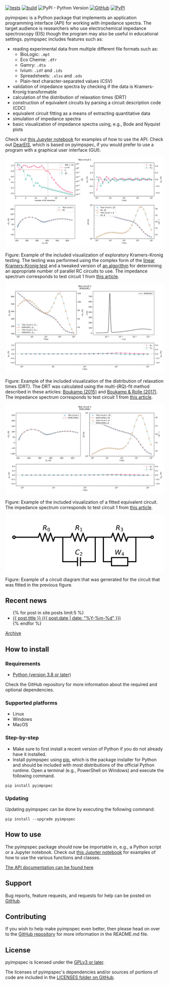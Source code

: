 [![tests](https://github.com/vyrjana/pyimpspec/actions/workflows/test-package.yml/badge.svg)](https://github.com/vyrjana/pyimpspec/actions/workflows/test-package.yml)
[![build](https://github.com/vyrjana/pyimpspec/actions/workflows/test-wheel.yml/badge.svg)](https://github.com/vyrjana/pyimpspec/actions/workflows/test-wheel.yml)
![PyPI - Python Version](https://img.shields.io/pypi/pyversions/pyimpspec)
[![GitHub](https://img.shields.io/github/license/vyrjana/pyimpspec)](https://www.gnu.org/licenses/gpl-3.0.html)
[![PyPI](https://img.shields.io/pypi/v/pyimpspec)](https://pypi.org/project/pyimpspec/)


pyimpspec is a Python package that implements an application programming interface (API) for working with impedance spectra.
The target audience is researchers who use electrochemical impedance spectroscopy (EIS) though the program may also be useful in educational settings.
pyimpspec includes features such as:

- reading experimental data from multiple different file formats such as:
	- BioLogic: `.mpt`
	- Eco Chemie: `.dfr`
	- Gamry: `.dta`
	- Ivium: `.idf` and `.ids`
	- Spreadsheets: `.xlsx` and `.ods`
	- Plain-text character-separated values (CSV)
- validation of impedance spectra by checking if the data is Kramers-Kronig transformable
- calculation of the distribution of relaxation times (DRT)
- construction of equivalent circuits by parsing a circuit description code (CDC)
- equivalent circuit fitting as a means of extracting quantitative data
- simulation of impedance spectra
- basic visualization of impedance spectra using, e.g., Bode and Nyquist plots

Check out [this Jupyter notebook](https://github.com/vyrjana/pyimpspec/blob/main/examples/examples.ipynb) for examples of how to use the API.
Check out [DearEIS](https://vyrjana.github.io/DearEIS/), which is based on pyimpspec, if you would prefer to use a program with a graphical user interface (GUI).


![Kramers-Kronig example](assets/images/kk-example.svg)

Figure: Example of the included visualization of exploratory Kramers-Kronig testing. The testing was performed using the complex form of the [linear Kramers-Kronig test](https://doi.org/10.1149/1.2044210) and a tweaked version of [an algorithm](https://doi.org/10.1016/j.electacta.2014.01.034) for determining an appropriate number of parallel RC circuits to use. The impedance spectrum corresponds to test circuit 1 from [this article](https://doi.org/10.1149/1.2044210).


![Distribution of relaxation times example](assets/images/drt-example.svg)

Figure: Example of the included visualization of the distribution of relaxation times (DRT). The DRT was calculated using the multi-(RQ)-fit method described in these articles: [Boukamp (2015)](https://doi.org/10.1016/j.electacta.2014.12.059) and [Boukamp & Rolle (2017)](https://doi.org/10.1016/j.ssi.2016.10.009). The impedance spectrum corresponds to test circuit 1 from [this article](https://doi.org/10.1149/1.2044210).


![Equivalent circuit fitting example](assets/images/fit-example.svg)

Figure: Example of the included visualization of a fitted equivalent circuit. The impedance spectrum corresponds to test circuit 1 from [this article](https://doi.org/10.1149/1.2044210).


![Circuit diagram](assets/images/circuit-diagram.svg)

Figure: Example of a circuit diagram that was generated for the circuit that was fitted in the previous figure.


## Recent news

<ul>
  {% for post in site.posts limit:5 %}
    <li>
      <a href="{{ site.baseurl }}{{ post.url }}">{{ post.title }} ({{ post.date | date: "%Y-%m-%d" }})</a>
    </li>
  {% endfor %}
</ul>

[Archive](archive.md)


## How to install

### Requirements

- [Python (version 3.8 or later)](https://www.python.org/)

Check the GitHub repository for more information about the required and optional dependencies.


### Supported platforms

- Linux
- Windows
- MacOS


### Step-by-step

- Make sure to first install a recent version of Python if you do not already have it installed.
- Install pyimpspec using [pip](https://pip.pypa.io/en/stable/), which is the package installer for Python and should be included with most distributions of the official Python runtime.
Open a terminal (e.g., PowerShell on Windows) and execute the following command.

```
pip install pyimpspec
```


### Updating

Updating pyimpspec can be done by executing the following command:

```
pip install --upgrade pyimpspec
```


## How to use

The pyimpspec package should now be importable in, e.g., a Python script or a Jupyter notebook.
Check out [this Jupyter notebook](https://github.com/vyrjana/pyimpspec/blob/main/examples/examples.ipynb) for examples of how to use the various functions and classes.

[The API documentation can be found here](https://vyrjana.github.io/pyimpspec/api)


## Support

Bug reports, feature requests, and requests for help can be posted on [GitHub](https://github.com/vyrjana/pyimpspec/issues).


## Contributing

If you wish to help make pyimpspec even better, then please head on over to the [GitHub repository](https://github.com/vyrjana/pyimpspec) for more information in the README.md file.


## License

pyimpspec is licensed under the [GPLv3 or later](https://www.gnu.org/licenses/gpl-3.0.html).

The licenses of pyimpspec's dependencies and/or sources of portions of code are included in the [LICENSES folder on GitHub](https://github.com/vyrjana/pyimpspec/tree/main/LICENSES).
